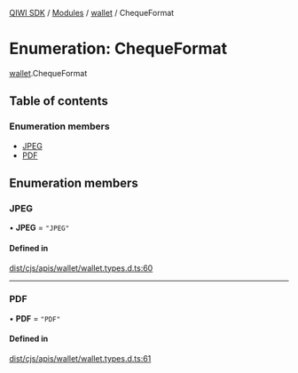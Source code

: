 [QIWI SDK](../README.md) / [Modules](../modules.md) / [wallet](../modules/wallet.md) / ChequeFormat

# Enumeration: ChequeFormat

[wallet](../modules/wallet.md).ChequeFormat

## Table of contents

### Enumeration members

- [JPEG](wallet.ChequeFormat.md#jpeg)
- [PDF](wallet.ChequeFormat.md#pdf)

## Enumeration members

### JPEG

• **JPEG** = `"JPEG"`

#### Defined in

[dist/cjs/apis/wallet/wallet.types.d.ts:60](https://github.com/AlexXanderGrib/node-qiwi-sdk/blob/87e5174/dist/cjs/apis/wallet/wallet.types.d.ts#L60)

___

### PDF

• **PDF** = `"PDF"`

#### Defined in

[dist/cjs/apis/wallet/wallet.types.d.ts:61](https://github.com/AlexXanderGrib/node-qiwi-sdk/blob/87e5174/dist/cjs/apis/wallet/wallet.types.d.ts#L61)
